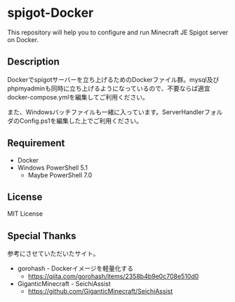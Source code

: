 # spigot-Docker

This repository will help you to configure and run Minecraft JE Spigot server on Docker.

## Description

Dockerでspigotサーバーを立ち上げるためのDockerファイル群。mysql及びphpmyadminも同時に立ち上げるようになっているので、不要ならば適宜docker-compose.ymlを編集してご利用ください。

また、Windowsバッチファイルも一緒に入っています。ServerHandlerフォルダのConfig.ps1を編集した上でご利用ください。

## Requirement

* Docker
* Windows PowerShell 5.1
    * Maybe PowerShell 7.0

## License

MIT License

## Special Thanks

参考にさせていただいたサイト。

* gorohash - Dockerイメージを軽量化する
  * https://qiita.com/gorohash/items/2358b4b9e0c708e510d0
* GiganticMinecraft - SeichiAssist
  * https://github.com/GiganticMinecraft/SeichiAssist
